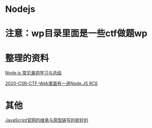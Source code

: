 # Nodejs
# 注意：wp目录里面是一些ctf做题wp

# 整理的资料

[Node.js 常见漏洞学习与总结](https://xz.aliyun.com/t/7184#toc-3)

[2020-CSR-CTF-Web里面有一道Node.JS RCE](https://www.secpulse.com/archives/148890.html)

# 其他

[JavaScript官网的继承与原型链写的挺好的](https://developer.mozilla.org/zh-CN/docs/Web/JavaScript/Inheritance_and_the_prototype_chain)